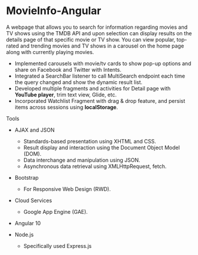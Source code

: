 # MovieInfo-Angular
 
A webpage that allows you to search for information regarding movies and TV shows using the TMDB API and upon selection can display results on the details page of that specific movie or TV show. You can view popular, top-rated and trending movies and TV shows in a carousel on the home page along with currently playing movies. 

- Implemented carousels with movie/tv cards to show pop-up options and share on Facebook and Twitter with Intents.
- Integrated a SearchBar listener to call MultiSearch endpoint each time the query changed and show the dynamic result list.
- Developed multiple fragments and activities for Detail page with **YouTube player**, trim text view, Glide, etc.
- Incorporated Watchlist Fragment with drag & drop feature, and persist items across sessions using **localStorage**.


Tools
- AJAX and JSON
  - Standards-based presentation using XHTML and CSS.
  - Result display and interaction using the Document Object Model (DOM).
  - Data interchange and manipulation using JSON.
  - Asynchronous data retrieval using XMLHttpRequest, fetch.

- Bootstrap
  - For Responsive Web Design (RWD).

- Cloud Services
  - Google App Engine (GAE).

- Angular 10

- Node.js
  - Specifically used Express.js
